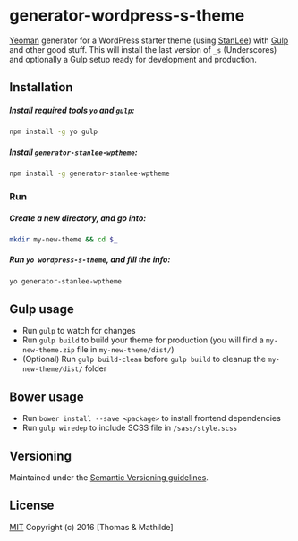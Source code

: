# generator-wordpress-s-theme

[Yeoman](http://yeoman.io/) generator for a WordPress starter theme (using [StanLee](https://github.com/tomtomgo92/StanLee)) with [Gulp](http://gulpjs.com/) and other good stuff. This will install the last version of `_s` (Underscores) and optionally a Gulp setup ready for development and production.

## Installation

##### Install required tools `yo` and `gulp`:

```bash
npm install -g yo gulp
```

##### Install `generator-stanlee-wptheme`:

```bash
npm install -g generator-stanlee-wptheme
```

### Run

##### Create a new directory, and go into:

```bash
mkdir my-new-theme && cd $_
```

##### Run `yo wordpress-s-theme`, and fill the info:

```bash
yo generator-stanlee-wptheme
```

## Gulp usage

- Run `gulp` to watch for changes
- Run `gulp build` to build your theme for production (you will find a `my-new-theme.zip` file in `my-new-theme/dist/`)
- (Optional) Run `gulp build-clean` before `gulp build` to cleanup the `my-new-theme/dist/` folder

## Bower usage
- Run `bower install --save <package>` to install frontend dependencies
- Run `gulp wiredep` to include SCSS file in `/sass/style.scss`

## Versioning

Maintained under the [Semantic Versioning guidelines](http://semver.org/).

## License

[MIT](http://opensource.org/licenses/MIT)
Copyright (c) 2016 [Thomas & Mathilde]
